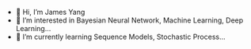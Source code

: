 - 👋 Hi, I’m James Yang 
- 👀 I’m interested in Bayesian Neural Network, Machine Learning, Deep Learning...
- 🌱 I’m currently learning Sequence Models, Stochastic Process...

<!---
StoatBF/StoatBF is a ✨ special ✨ repository because its `README.md` (this file) appears on your GitHub profile.
You can click the Preview link to take a look at your changes.
--->

